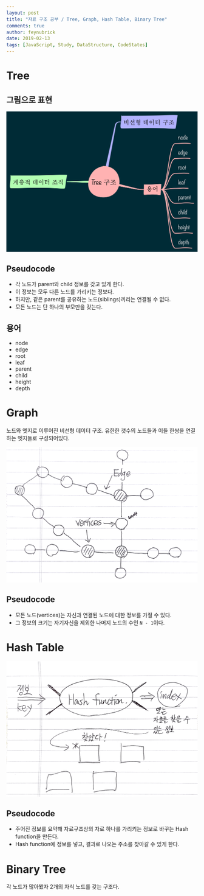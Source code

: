 ```yaml
---
layout: post
title: "자료 구조 공부 / Tree, Graph, Hash Table, Binary Tree"
comments: true
author: feynubrick
date: 2019-02-13
tags: [JavaScript, Study, DataStructure, CodeStates]
---
```


# Tree

## 그림으로 표현
![tree-structure](/assets/tree-structure.png)

## Pseudocode

- 각 노드가 parent와 child 정보를 갖고 있게 한다.
- 이 정보는 모두 다른 노드를 가리키는 정보다.
- 하지만, 같은 parent를 공유하는 노드(siblings)끼리는 연결될 수 없다.
- 모든 노드는 단 하나의 부모만을 갖는다.

## 용어

- node
- edge
- root
- leaf
- parent
- child
- height
- depth

# Graph

노드와 엣지로 이루어진 비선형 데이터 구조.
유한한 갯수의 노드들과 이들 한쌍을 연결하는 엣지들로 구성되어있다.

![graph](/../assets/graph.png)

## Pseudocode

- 모든 노드(vertices)는 자신과 연결된 노드에 대한 정보를 가질 수 있다.
- 그 정보의 크기는 자기자신을 제외한 나머지 노드의 수인 `N - 1`이다.

# Hash Table

![hash-table](/assets/hash-table.png)

## Pseudocode

- 주어진 정보를 요약해 자료구조상의 자료 하나를 가리키는 정보로 바꾸는 Hash function을 만든다.
- Hash function에 정보를 넣고, 결과로 나오는 주소를 찾아갈 수 있게 한다.

# Binary Tree

각 노드가 많아봤자 2개의 자식 노드를 갖는 구조다.